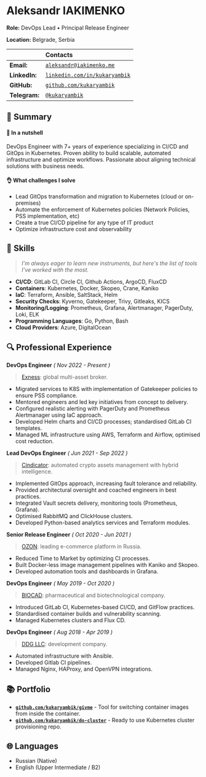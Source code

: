 # Aleksandr IAKIMENKO

**Role:** DevOps Lead • Principal Release Engineer

**Location:** Belgrade, Serbia

|               | Contacts                                                                  |
| :------------ | :------------------------------------------------------------------------ |
| **Email:**    | [`aleksandr@iakimenko.me`](mailto:aleksandr@iakimenko.me)                 |
| **LinkedIn:** | [`linkedin.com/in/kukaryambik`](https://www.linkedin.com/in/kukaryambik/) |
| **GitHub:**   | [`github.com/kukaryambik`](https://github.com/kukaryambik)                |
| **Telegram:** | [`@kukaryambik`](https://t.me/kukaryambik/)                               |

## 📌 Summary

#### 🥜 In a nutshell

DevOps Engineer with 7+ years of experience specializing in CI/CD and GitOps in Kubernetes.
Proven ability to build scalable, automated infrastructure and optimize workflows.
Passionate about aligning technical solutions with business needs.

#### 👌 What challenges I solve

- Lead GitOps transformation and migration to Kubernetes (cloud or on-premises)
- Automate the enforcement of Kubernetes policies (Network Policies, PSS implementation, etc)
- Create a true CI/CD pipeline for any type of IT product
- Optimize infrastructure cost and observability

## 🧰 Skills

> _I'm always eager to learn new instruments, but here's the list of tools I've worked with the most._

- **CI/CD**: GitLab CI, Circle CI, Github Actions, ArgoCD, FluxCD
- **Containers**: Kubernetes, Docker, Skopeo, Crane, Kaniko
- **IaC**: Terraform, Ansible, SaltStack, Helm
- **Security Checks**: Kyverno, Gatekeeper, Trivy, Gitleaks, KICS
- **Monitoring/Logging**: Prometheus, Grafana, Alertmanager, PagerDuty, Loki, ELK
- **Programming Languages**: Go, Python, Bash
- **Cloud Providers**: Azure, DigitalOcean

## 🔍 Professional Experience

**DevOps Engineer** _( Nov 2022 - Present )_

> [Exness](https://www.exness.com/): global multi-asset broker.

- Migrated services to K8S with implementation of Gatekeeper policies to ensure PSS compliance.
- Mentored engineers and led key initiatives from concept to delivery.
- Configured realistic alerting with PagerDuty and Prometheus Alertmanager using IaC approach.
- Developed Helm charts and CI/CD processes; standardised GitLab CI templates.
- Managed ML infrastructure using AWS, Terraform and Airflow, optimised cost reduction.

**Lead DevOps Engineer** _( Jun 2021 - Sep 2022 )_

> [Cindicator](https://cindicator.com/): automated crypto assets management with hybrid intelligence.

- Implemented GitOps approach, increasing fault tolerance and reliability.
- Provided architectural oversight and coached engineers in best practices.
- Integrated Vault secrets delivery, monitoring tools (Prometheus, Grafana).
- Optimised RabbitMQ and ClickHouse clusters.
- Developed Python-based analytics services and Terraform modules.

**Senior Release Engineer** _( Oct 2020 - Jun 2021 )_

> [OZON](https://www.ozon.ru/): leading e-commerce platform in Russia.

- Reduced Time to Market by optimizing CI processes.
- Built Docker-less image management pipelines with Kaniko and Skopeo.
- Developed automation tools and dashboards in Grafana.

**DevOps Engineer** _( May 2019 - Oct 2020 )_

> [BIOCAD](https://eng.biocad.ru/): pharmaceutical and biotechnological company.

- Introduced GitLab CI, Kubernetes-based CI/CD, and GitFlow practices.
- Standardised container builds and vulnerability scanning.
- Managed Kubernetes clusters and Flux CD.

**DevOps Engineer** _( Aug 2018 - Apr 2019 )_

> [DDG LLC](https://www.linkedin.com/company/ddgcorp/about/): development company.

- Automated infrastructure with Ansible.
- Developed Gitlab CI pipelines.
- Managed Nginx, HAProxy, and OpenVPN integrations.

## 📚 Portfolio

- **[`github.com/kukaryambik/givme`](https://github.com/kukaryambik/givme)** - Tool for switching container images from inside the container.
- **[`github.com/kukaryambik/do-cluster`](https://github.com/kukaryambik/do-cluster)** - Ready to use Kubernetes cluster provisioning repo.

## 🌐 Languages

- Russian (Native)
- English (Upper Intermediate / B2)
